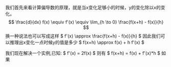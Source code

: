 我们首先来看计算偏导数的原理，就是当x变化足够小的时候，y的变化除以x的变化。
$$ 
\frac{d}{dx} f(x) \equiv f'(x) \equiv \lim_{h \to 0} \frac{f(x+h) - f(x)}{h} 
$$
换一种说法也可以写成这样 $ f'(x) \approx \frac{f(x+h) - f(x)}{h} $
因此我们可以推理出x变化一点时候y的值是多少 $ f(x+h) \approx f(x) + h f'(x) $

我们现在解决一个实例,已知: $ f'(x) = 2f(x) $
则有 $ f(x+h) = f(x) + f'(x)*h $
如果 

